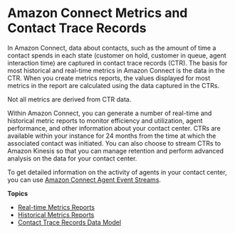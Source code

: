 # Amazon Connect Metrics and Contact Trace Records<a name="amazon-connect-metrics"></a>

In Amazon Connect, data about contacts, such as the amount of time a contact spends in each state \(customer on hold, customer in queue, agent interaction time\) are captured in contact trace records \(CTR\)\. The basis for most historical and real\-time metrics in Amazon Connect is the data in the CTR\. When you create metrics reports, the values displayed for most metrics in the report are calculated using the data captured in the CTRs\.

Not all metrics are derived from CTR data\.

Within Amazon Connect, you can generate a number of real\-time and historical metric reports to monitor efficiency and utilization, agent performance, and other information about your contact center\. CTRs are available within your instance for 24 months from the time at which the associated contact was initiated\. You can also choose to stream CTRs to Amazon Kinesis so that you can manage retention and perform advanced analysis on the data for your contact center\.

To get detailed information on the activity of agents in your contact center, you can use [Amazon Connect Agent Event Streams](agent-event-streams.md)\.

**Topics**
+ [Real\-time Metrics Reports](real-time-metrics-reports.md)
+ [Historical Metrics Reports](historical-metrics.md)
+ [Contact Trace Records Data Model](ctr-data-model.md)